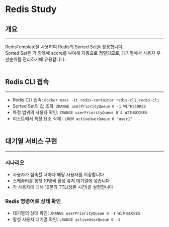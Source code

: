 # Redis Study
## 개요

---

RedisTemplate을 사용하여 Redis의 Sorted Set을 활용합니다. <br/>
Sorted Set은 각 항목에 score를 부여해 자동으로 정렬되므로, 대기열에서 사용자 우선순위를 관리하기에 유용합니다.
 <br/> <br/>

## Redis CLI 접속

---

- Redis CLI 접속: `docker exec -it redis-container redis-cli`, `redis-cli`
- Sorted Set의 값 조회: `ZRANGE userPriorityQueue 0 -1 WITHSCORES`
- 특정 범위의 사용자 확인: `ZRANGE userPriorityQueue 0 4 WITHSCORES`
- 리스트에서 특정 요소 삭제 : `LREM activeUserQueue 0 "user1"`
 <br/> <br/>

## 대기열 서비스 구현

---

### 시나리오
- 사용자가 접속할 때마다 해당 사용자를 저장합니다
- 스케줄러를 통해 10명씩 활성 유저 대기열에 넣습니다 
- 각 사용자에 대해 10분의 TTL(생존 시간)을 설정합니다

### Redis 명령어로 상태 확인
- 대기열의 상태 확인: `ZRANGE userPriorityQueue 0 -1 WITHSCORES`
- 활성 사용자 대기열 확인: `LRANGE activeUserQueue 0 -1`